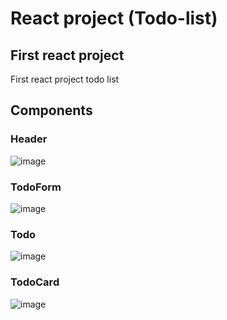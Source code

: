 # React project (Todo-list)

## First react project

First react project todo list

## Components

### Header
![image](https://user-images.githubusercontent.com/110656247/204861877-5efd6672-280f-42a0-973e-c734640923f6.png)

### TodoForm
![image](https://user-images.githubusercontent.com/110656247/204861933-bea02f7e-49eb-474b-b2cf-212dacdf45a0.png)

### Todo
![image](https://user-images.githubusercontent.com/110656247/204862101-d042afbd-68ff-4edf-bd7e-d9263bdd6e8f.png)

### TodoCard
![image](https://user-images.githubusercontent.com/110656247/204862197-e93a72a4-bd93-4317-b3a1-2c421c0e587f.png)
